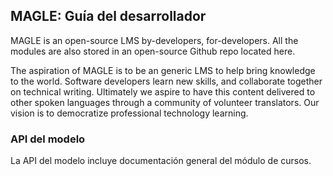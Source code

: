 ## MAGLE: Guía del desarrollador

MAGLE is an open-source LMS by-developers, for-developers. All the modules are also stored in an open-source Github repo located here.

The aspiration of MAGLE is to be an generic LMS to help bring knowledge to the world. Software developers learn new skills, and collaborate together on technical writing. Ultimately we aspire to have this content delivered to other spoken languages through a community of volunteer translators. Our vision is to democratize professional technology learning.


### API del modelo
La API del modelo incluye documentación general del módulo de cursos.

